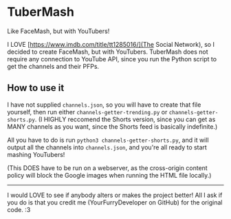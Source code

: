 # TuberMash
Like FaceMash, but with YouTubers!

I LOVE [https://www.imdb.com/title/tt1285016/](The Social Network), so I decided to create FaceMash, but with YouTubers. TuberMash does not require any connection to YouTube API, since you run the Python script to get the channels and their PFPs.


## How to use it

I have not supplied `channels.json`, so you will have to create that file yourself, then run either `channels-getter-trending.py` or `channels-getter-shorts.py`. (I HIGHLY reccomend the Shorts version, since you can get as MANY channels as you want, since the Shorts feed is basically indefinite.)

All you have to do is run `python3 channels-getter-shorts.py`, and it will output all the channels into `channels.json`, and you're all ready to start mashing YouTubers!

(This DOES have to be run on a webserver, as the cross-origin content policy will block the Google images when running the HTML file locally.)

____
I would LOVE to see if anybody alters or makes the project better! All I ask if you do is that you credit me (YourFurryDeveloper on GitHub) for the original code. :3
